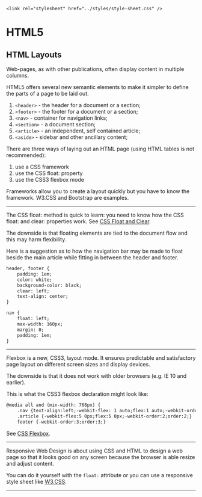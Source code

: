 <!DOCTYPE html>
<html lang="en-GB">
    <!-- notes-html by NewForester:  a series of notes on HTML5 written after studying the HTML Tutorial @ W3Schools -->

<head>
    <title>HTML5: Layouts</title>
    <meta charset="UTF-8" />
    <meta name="description" content="Notes on HTML5 made while following the HTML Tutorial @ W3Schools" />
    <meta name="keywords" content="HTML" />
    <meta name="author" content="NewForester" />
    <meta name="viewport" content="width=device-width, initial-scale=1.0" />

    <link rel="stylesheet" href="../styles/style-sheet.css" />
</head>

<body>

# HTML5

## HTML Layouts

Web-pages, as with other publications, often display content in multiple columns.

HTML5 offers several new semantic elements to make it simpler to define the parts of a page to be laid out.

  1. `<header>`     - the header for a document or a section;
  1. `<footer>`     - the footer for a document or a section;
  1. `<nav>`        - container for navigation links;
  1. `<section>`    - a document section;
  1. `<article>`    - an independent, self contained article;
  1. `<aside>`      - sidebar and other ancillary content;

There are three ways of laying out an HTML page (using HTML tables is not recommended):

  1. use a CSS framework
  1. use the CSS float: property
  1. use the CSS3 flexbox mode

Frameworks allow you to create a layout quickly but you have to know the framework.
W3.CSS and Bootstrap are examples.


<hr /><!-- The CSS Float Property -->

The CSS float: method is quick to learn:
you need to know how the CSS float: and clear: properties work.
See [CSS Float and Clear](http://www.w3schools.com/css/css_float.asp).

The downside is that floating elements are tied to the document flow and this may harm flexibility.

Here is a suggestion as to how the navigation bar may be made to float beside the main article while
fitting in between the header and footer.

```html
header, footer {
    padding: 1em;
    color: white;
    background-color: black;
    clear: left;
    text-align: center;
}

nav {
    float: left;
    max-width: 160px;
    margin: 0;
    padding: 1em;
}
```


<hr /><!-- The CSS3 Flexbox -->

Flexbox is a new, CSS3, layout mode.
It ensures predictable and satisfactory page layout on different screen sizes and display devices.

The downside is that it does not work with older browsers (e.g. IE 10 and earlier).

This is what the CSS3 flexbox declaration might look like:

```html
@media all and (min-width: 768px) {
    .nav {text-align:left;-webkit-flex: 1 auto;flex:1 auto;-webkit-order:1;order:1;}
    .article {-webkit-flex:5 0px;flex:5 0px;-webkit-order:2;order:2;}
    footer {-webkit-order:3;order:3;}
```

See [CSS Flexbox](http://www.w3schools.com/css/css3_flexbox.asp).


<hr /><!-- Responsive Web Design -->

Responsive Web Design is about using CSS and HTML to design a web page so that it looks good on any screen
because the browser is able resize and adjust content.

You can do it yourself with the `float:` attribute or
you can use a responsive style sheet like [W3.CSS](http://www.w3schools.com/w3css/default.asp).


<hr />

</body>
</html>
